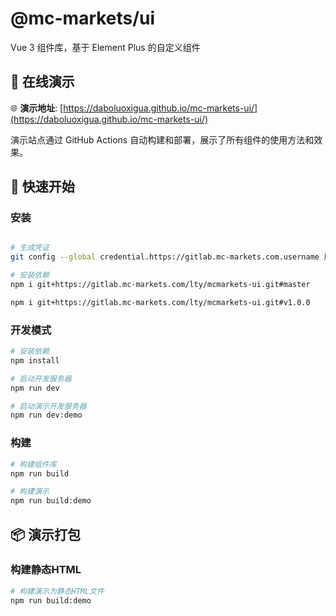 # @mc-markets/ui 

Vue 3 组件库，基于 Element Plus 的自定义组件

## 📖 在线演示

🌐 **演示地址**: [https://daboluoxigua.github.io/mc-markets-ui/](https://daboluoxigua.github.io/mc-markets-ui/)

演示站点通过 GitHub Actions 自动构建和部署，展示了所有组件的使用方法和效果。

## 🚀 快速开始

### 安装
```bash

# 生成凭证
git config --global credential.https://gitlab.mc-markets.com.username 用户名

# 安装依赖
npm i git+https://gitlab.mc-markets.com/lty/mcmarkets-ui.git#master

npm i git+https://gitlab.mc-markets.com/lty/mcmarkets-ui.git#v1.0.0
```

### 开发模式

```bash
# 安装依赖
npm install

# 启动开发服务器
npm run dev

# 启动演示开发服务器
npm run dev:demo
```

### 构建

```bash
# 构建组件库
npm run build

# 构建演示
npm run build:demo
```

## 📦 演示打包

### 构建静态HTML

```bash
# 构建演示为静态HTML文件
npm run build:demo
```